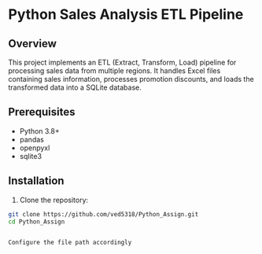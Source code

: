 # Python Sales Analysis ETL Pipeline

## Overview
This project implements an ETL (Extract, Transform, Load) pipeline for processing sales data from multiple regions. It handles Excel files containing sales information, processes promotion discounts, and loads the transformed data into a SQLite database.

## Prerequisites

- Python 3.8+
- pandas
- openpyxl
- sqlite3

## Installation

1. Clone the repository:
```bash
git clone https://github.com/ved5318/Python_Assign.git
cd Python_Assign


Configure the file path accordingly